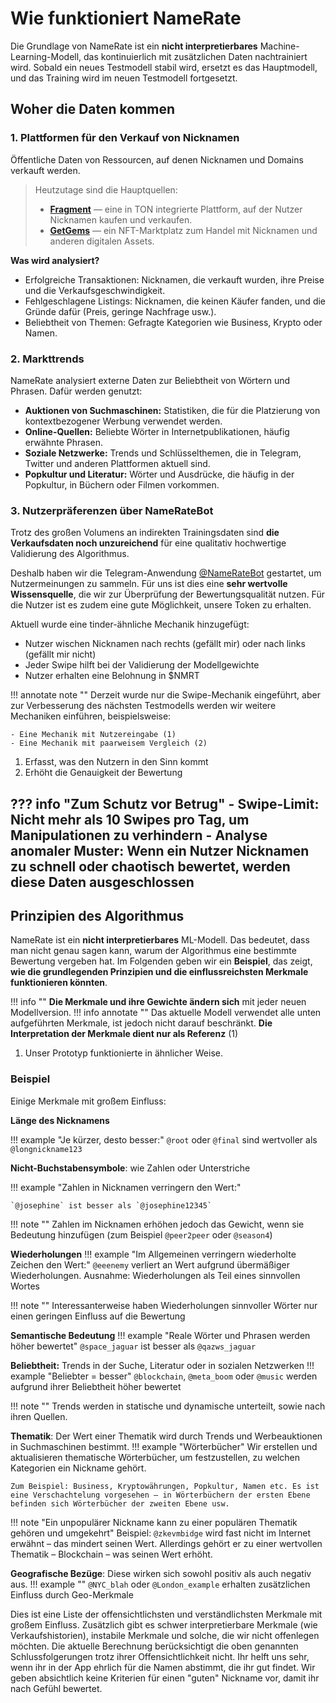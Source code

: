 # **Wie funktioniert NameRate**

Die Grundlage von NameRate ist ein **nicht interpretierbares** Machine-Learning-Modell, das kontinuierlich mit zusätzlichen Daten nachtrainiert wird. Sobald ein neues Testmodell stabil wird, ersetzt es das Hauptmodell, und das Training wird im neuen Testmodell fortgesetzt.

## Woher die Daten kommen

### **1. Plattformen für den Verkauf von Nicknamen**

Öffentliche Daten von Ressourcen, auf denen Nicknamen und Domains verkauft werden. 

> Heutzutage sind die Hauptquellen:
>
> - **[Fragment](https://fragment.com/?filter=auction)** — eine in TON integrierte Plattform, auf der Nutzer Nicknamen kaufen und verkaufen.
> - **[GetGems](https://getgems.io/collection/EQCA14o1-VWhS2efqoh_9M1b_A9DtKTuoqfmkn83AbJzwnPi)** — ein NFT-Marktplatz zum Handel mit Nicknamen und anderen digitalen Assets.
>

**Was wird analysiert?**

- Erfolgreiche Transaktionen: Nicknamen, die verkauft wurden, ihre Preise und die Verkaufsgeschwindigkeit.
- Fehlgeschlagene Listings: Nicknamen, die keinen Käufer fanden, und die Gründe dafür (Preis, geringe Nachfrage usw.).
- Beliebtheit von Themen: Gefragte Kategorien wie Business, Krypto oder Namen.

### **2. Markttrends**

NameRate analysiert externe Daten zur Beliebtheit von Wörtern und Phrasen. Dafür werden genutzt:

- **Auktionen von Suchmaschinen:** Statistiken, die für die Platzierung von kontextbezogener Werbung verwendet werden.
- **Online-Quellen:** Beliebte Wörter in Internetpublikationen, häufig erwähnte Phrasen.
- **Soziale Netzwerke:** Trends und Schlüsselthemen, die in Telegram, Twitter und anderen Plattformen aktuell sind.
- **Popkultur und Literatur:** Wörter und Ausdrücke, die häufig in der Popkultur, in Büchern oder Filmen vorkommen.

### **3. Nutzerpräferenzen über NameRateBot**

Trotz des großen Volumens an indirekten Trainingsdaten sind **die Verkaufsdaten noch unzureichend** für eine qualitativ hochwertige Validierung des Algorithmus.

Deshalb haben wir die Telegram-Anwendung [@NameRateBot](https://t.me/NameRateBot/namerate) gestartet, um Nutzermeinungen zu sammeln. Für uns ist dies eine **sehr wertvolle Wissensquelle**, die wir zur Überprüfung der Bewertungsqualität nutzen. Für die Nutzer ist es zudem eine gute Möglichkeit, unsere Token zu erhalten.

Aktuell wurde eine tinder-ähnliche Mechanik hinzugefügt:

- Nutzer wischen Nicknamen nach rechts (gefällt mir) oder nach links (gefällt mir nicht)
- Jeder Swipe hilft bei der Validierung der Modellgewichte
- Nutzer erhalten eine Belohnung in $NMRT

!!! annotate note ""
    Derzeit wurde nur die Swipe-Mechanik eingeführt, aber zur Verbesserung des nächsten Testmodells werden wir weitere Mechaniken einführen, beispielsweise:
    
    - Eine Mechanik mit Nutzereingabe (1)
    - Eine Mechanik mit paarweisem Vergleich (2)

1. Erfasst, was den Nutzern in den Sinn kommt  
2. Erhöht die Genauigkeit der Bewertung

??? info "Zum Schutz vor Betrug"
      - **Swipe-Limit:** Nicht mehr als 10 Swipes pro Tag, um Manipulationen zu verhindern
      - **Analyse anomaler Muster:** Wenn ein Nutzer Nicknamen zu schnell oder chaotisch bewertet, werden diese Daten ausgeschlossen
---
## Prinzipien des Algorithmus

NameRate ist ein **nicht interpretierbares** ML-Modell. Das bedeutet, dass man nicht genau sagen kann, warum der Algorithmus eine bestimmte Bewertung vergeben hat.
Im Folgenden geben wir ein **Beispiel**, das zeigt, **wie die grundlegenden Prinzipien und die einflussreichsten Merkmale funktionieren könnten**.

!!! info ""
    **Die Merkmale und ihre Gewichte ändern sich** mit jeder neuen Modellversion.
!!! info annotate ""
    Das aktuelle Modell verwendet alle unten aufgeführten Merkmale, ist jedoch nicht darauf beschränkt. **Die Interpretation der Merkmale dient nur als Referenz** (1)

1. Unser Prototyp funktionierte in ähnlicher Weise.

### Beispiel
Einige Merkmale mit großem Einfluss:

**Länge des Nicknamens** 

!!! example "Je kürzer, desto besser:" 
    `@root` oder `@final` sind wertvoller als `@longnickname123`

**Nicht-Buchstabensymbole**: wie Zahlen oder Unterstriche

!!! example "Zahlen in Nicknamen verringern den Wert:" 

    `@josephine` ist besser als `@josephine12345`

!!! note ""
    Zahlen im Nicknamen erhöhen jedoch das Gewicht, wenn sie Bedeutung hinzufügen (zum Beispiel `@peer2peer` oder `@season4`)

**Wiederholungen**
!!! example "Im Allgemeinen verringern wiederholte Zeichen den Wert:" 
    `@eeenemy` verliert an Wert aufgrund übermäßiger Wiederholungen. Ausnahme: Wiederholungen als Teil eines sinnvollen Wortes

!!! note ""
    Interessanterweise haben Wiederholungen sinnvoller Wörter nur einen geringen Einfluss auf die Bewertung

**Semantische Bedeutung**
!!! example "Reale Wörter und Phrasen werden höher bewertet" 
    `@space_jaguar` ist besser als `@qazws_jaguar`

**Beliebtheit:** Trends in der Suche, Literatur oder in sozialen Netzwerken
!!! example "Beliebter = besser" 
    `@blockchain`, `@meta_boom` oder `@music` werden aufgrund ihrer Beliebtheit höher bewertet

!!! note ""
    Trends werden in statische und dynamische unterteilt, sowie nach ihren Quellen.
   
**Thematik**: Der Wert einer Thematik wird durch Trends und Werbeauktionen in Suchmaschinen bestimmt.
!!! example "Wörterbücher" 
    Wir erstellen und aktualisieren thematische Wörterbücher, um festzustellen, zu welchen Kategorien ein Nickname gehört.
    
    Zum Beispiel: Business, Kryptowährungen, Popkultur, Namen etc. Es ist eine Verschachtelung vorgesehen – in Wörterbüchern der ersten Ebene befinden sich Wörterbücher der zweiten Ebene usw.

!!! note "Ein unpopulärer Nickname kann zu einer populären Thematik gehören und umgekehrt"
    Beispiel: `@zkevmbidge` wird fast nicht im Internet erwähnt – das mindert seinen Wert. Allerdings gehört er zu einer wertvollen Thematik – Blockchain – was seinen Wert erhöht.

**Geografische Bezüge**: Diese wirken sich sowohl positiv als auch negativ aus.
!!! example ""
    `@NYC_blah` oder `@London_example` erhalten zusätzlichen Einfluss durch Geo-Merkmale

   

Dies ist eine Liste der offensichtlichsten und verständlichsten Merkmale mit großem Einfluss. Zusätzlich gibt es schwer interpretierbare Merkmale (wie Verkaufshistorien), instabile Merkmale und solche, die wir nicht offenlegen möchten.
Die aktuelle Berechnung berücksichtigt die oben genannten Schlussfolgerungen trotz ihrer Offensichtlichkeit nicht. Ihr helft uns sehr, wenn ihr in der App ehrlich für die Namen abstimmt, die ihr gut findet. Wir geben absichtlich keine Kriterien für einen "guten" Nickname vor, damit ihr nach Gefühl bewertet.

